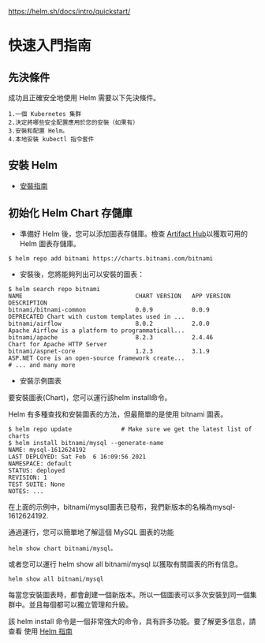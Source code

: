 https://helm.sh/docs/intro/quickstart/

# 快速入門指南

## 先決條件
成功且正確安全地使用 Helm 需要以下先決條件。
```
1.一個 Kubernetes 集群
2.決定將哪些安全配置應用於您的安裝（如果有）
3.安裝和配置 Helm。
4.本地安裝 kubectl 指令套件

```

## 安裝 Helm

* [安裝指南](https://helm.sh/docs/intro/install/)

## 初始化 Helm Chart 存儲庫
* 準備好 Helm 後，您可以添加圖表存儲庫。檢查 [Artifact Hub](https://artifacthub.io/packages/search?kind=0)以獲取可用的 Helm 圖表存儲庫。

```
$ helm repo add bitnami https://charts.bitnami.com/bitnami

```

* 安裝後，您將能夠列出可以安裝的圖表：
```
$ helm search repo bitnami
NAME                             	CHART VERSION	APP VERSION  	DESCRIPTION
bitnami/bitnami-common           	0.0.9        	0.0.9        	DEPRECATED Chart with custom templates used in ...
bitnami/airflow                  	8.0.2        	2.0.0        	Apache Airflow is a platform to programmaticall...
bitnami/apache                   	8.2.3        	2.4.46       	Chart for Apache HTTP Server
bitnami/aspnet-core              	1.2.3        	3.1.9        	ASP.NET Core is an open-source framework create...
# ... and many more
```
* 安裝示例圖表

要安裝圖表(Chart)，您可以運行該helm install命令。

Helm 有多種查找和安裝圖表的方法，但最簡單的是使用 bitnami 圖表。

```
$ helm repo update              # Make sure we get the latest list of charts
$ helm install bitnami/mysql --generate-name
NAME: mysql-1612624192
LAST DEPLOYED: Sat Feb  6 16:09:56 2021
NAMESPACE: default
STATUS: deployed
REVISION: 1
TEST SUITE: None
NOTES: ...
```

在上面的示例中，bitnami/mysql圖表已發布，我們新版本的名稱為mysql-1612624192.

通過運行，您可以簡單地了解這個 MySQL 圖表的功能 
```
helm show chart bitnami/mysql。
```
或者您可以運行 helm show all bitnami/mysql 以獲取有關圖表的所有信息。
```
helm show all bitnami/mysql 
```
每當您安裝圖表時，都會創建一個新版本。所以一個圖表可以多次安裝到同一個集群中。並且每個都可以獨立管理和升級。

該 helm install 命令是一個非常強大的命令，具有許多功能。要了解更多信息，請查看 使用 [Helm 指南](https://helm.sh/docs/intro/using_helm/)
